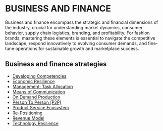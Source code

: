 # BUSINESS AND FINANCE

Business and finance encompass the strategic and financial dimensions of the industry, crucial for understanding market dynamics, consumer behavior, supply chain logistics, branding, and profitability. For fashion brands, mastering these elements is essential to navigate the competitive landscape, respond innovatively to evolving consumer demands, and fine-tune operations for sustainable growth and marketplace success.

## Business and finance strategies

- [Developing Competencies](http://circularloopholes.net/category/business/Developing%20competencies.html)
- [Economic Resilience](http://circularloopholes.net/category/business/Economic%20resilience.html)
- [Management: Task Allocation](http://circularloopholes.net/category/business/Management_%20Task%20allocation.html)
- [Means of Communication](http://circularloopholes.net/category/business/Means%20of%20Communication.html)
- [On Demand Production](http://circularloopholes.net/category/business/On%20demand%20production.html)
- [Person To Person (P2P)](http://circularloopholes.net/category/business/P2P%20(Person%20to%20Person).html)
- [Product Service Ecosystem](http://circularloopholes.net/category/business/Building%20Product-Service%20Ecosystems.html)
- [Re-Positioning](http://circularloopholes.net/category/business/Re-positioning.html)
- [Revenue Model](http://circularloopholes.net/category/business/Revenue%20mode.html)
- [Technology Resilience](http://circularloopholes.net/category/business/Technology%20resilience.html)
